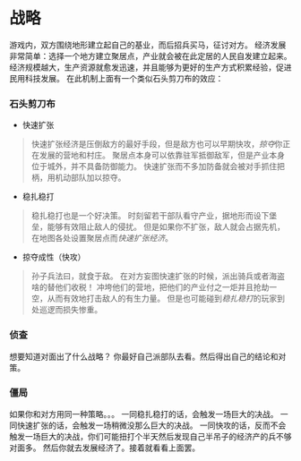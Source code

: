 战略
=
游戏内，双方围绕地形建立起自己的基业，而后招兵买马，征讨对方。
经济发展非常简单：选择一个地方建立聚居点，产业就会被在此定居的人民自发建立起来。
经济规模越大，生产资源就愈发迅速，并且能够为更好的生产方式积累经验，促进民用科技发展。
在此机制上面有一个类似石头剪刀布的效应：

### 石头剪刀布

* 快速扩张
>快速扩张经济是压倒敌方的最好手段，但是敌方也可以早期快攻，*掠夺*你正在发展的营地和村庄。
聚居点本身可以依靠驻军抵御敌军，但是产业本身位于城外，并不具备防御能力。
快速扩张而不多加防备就会被对手抓住把柄，用机动部队加以掠夺。

* 稳扎稳打
>稳扎稳打也是一个好决策。
时刻留若干部队看守产业，据地形而设下堡垒，能够有效阻止敌人的侵扰。
但是如果你不扩张，敌人就会占据先机，在地图各处设置聚居点而*快速扩张经济*。

* 掠夺成性（快攻）
>孙子兵法曰，就食于敌。
在对方妄图快速扩张的时候，派出骑兵或者海盗啥的替他们收税！
冲垮他们的营地，把他们的产业付之一炬并且抢劫一空，从而有效地打击敌人的有生力量。
但是也可能碰到*稳扎稳打*的玩家到处巡逻而损失惨重。

### 侦查
想要知道对面出了什么战略？
你最好自己派部队去看。然后得出自己的结论和对策。

### 僵局
如果你和对方用同一种策略。。。
一同稳扎稳打的话，会触发一场巨大的决战。
一同快速扩张的话，会触发一场稍微没那么巨大的决战。
一同快攻的话，反而不会触发一场巨大的决战，你们可能扭打个半天然后发现自己半吊子的经济产的兵不够对面多。
然后你就去发展经济了。接着就看看上面罢。